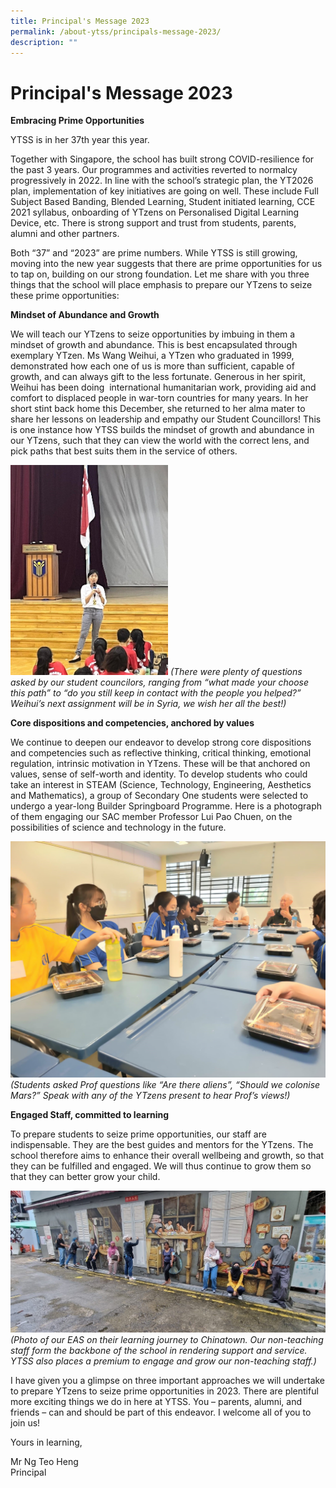 ```yaml
---
title: Principal's Message 2023
permalink: /about-ytss/principals-message-2023/
description: ""
---
```

# **Principal's Message 2023**

**Embracing Prime Opportunities**

YTSS is in her 37th year this year.

Together with Singapore, the school has built strong COVID-resilience for the past 3 years. Our programmes and activities reverted to normalcy progressively in 2022. In line with the school’s strategic plan, the YT2026 plan, implementation of key initiatives are going on well. These include Full Subject Based Banding, Blended Learning, Student initiated learning, CCE 2021 syllabus, onboarding of YTzens on Personalised Digital Learning Device, etc. There is strong support and trust from students, parents, alumni and other partners.

Both “37” and “2023” are prime numbers. While YTSS is still growing, moving into the new year suggests that there are prime opportunities for us to tap on, building on our strong foundation. Let me share with you three things that the school will place emphasis to prepare our YTzens to seize these prime opportunities:

**Mindset of Abundance and Growth**   

We will teach our YTzens to seize opportunities by imbuing in them a mindset of growth and abundance. This is best encapsulated through exemplary YTzen. Ms Wang Weihui, a YTzen who graduated in 1999, demonstrated how each one of us is more than sufficient, capable of growth, and can always gift to the less fortunate. Generous in her spirit, Weihui has been doing  international humanitarian work, providing aid and comfort to displaced people in war-torn countries for many years. In her short stint back home this December, she returned to her alma mater to share her lessons on leadership and empathy our Student Councillors! This is one instance how YTSS builds the mindset of growth and abundance in our YTzens, such that they can view the world with the correct lens, and pick paths that best suits them in the service of others.

<img src="/images/1pm.jpg" 
     style="width:50%">
_(There were plenty of questions asked by our student councilors,_ _ranging from “what made your choose this path” to “do you still keep in contact with the people you helped?”  Weihui’s next assignment will be in Syria, we wish her all the best!)_

**Core dispositions and competencies, anchored by values**  

We continue to deepen our endeavor to develop strong core dispositions and competencies such as reflective thinking, critical thinking, emotional regulation, intrinsic motivation in YTzens. These will be that anchored on values, sense of self-worth and identity. To develop students who could take an interest in STEAM (Science, Technology, Engineering, Aesthetics and Mathematics), a group of Secondary One students were selected to undergo a year-long Builder Springboard Programme. Here is a photograph of them engaging our SAC member Professor Lui Pao Chuen, on the possibilities of science and technology in the future.

![](/images/2pm.jpg)
_(Students asked Prof questions like “Are there aliens”, “Should we colonise Mars?”_ _Speak with any of the YTzens present to hear Prof’s views!)_

**Engaged Staff, committed to learning**  

To prepare students to seize prime opportunities, our staff are indispensable. They are the best guides and mentors for the YTzens. The school therefore aims to enhance their overall wellbeing and growth, so that they can be fulfilled and engaged. We will thus continue to grow them so that they can better grow your child.

![](/images/3pm.jpg)
_(Photo of our EAS on their learning journey to Chinatown. Our non-teaching staff form the backbone of the school in rendering support and service. YTSS also places a premium to engage and grow our non-teaching staff.)_  

I have given you a glimpse on three important approaches we will undertake to prepare YTzens to seize prime opportunities in 2023. There are plentiful more exciting things we do in here at YTSS. You – parents, alumni, and friends – can and should be part of this endeavor. I welcome all of you to join us!

Yours in learning,  

Mr Ng Teo Heng   
Principal